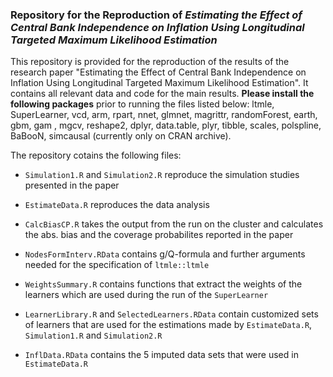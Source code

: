 ### Repository for the Reproduction of *Estimating the Effect of Central Bank Independence on Inflation Using Longitudinal Targeted Maximum Likelihood Estimation*

This repository is provided for the reproduction of the results of the research paper "Estimating the Effect of Central Bank Independence on Inflation Using Longitudinal Targeted Maximum Likelihood Estimation". It contains all relevant data and code for the main results. **Please install the following packages** prior to running the files listed below: ltmle, SuperLearner, vcd, arm, rpart, nnet, glmnet, magrittr, randomForest, earth, gbm, gam , mgcv, reshape2, dplyr, data.table, plyr, tibble, scales, polspline, BaBooN, simcausal (currently only on CRAN archive). 

The repository cotains the following files:

* `Simulation1.R` and `Simulation2.R` reproduce the simulation studies presented in the paper

* `EstimateData.R` reproduces the data analysis

* `CalcBiasCP.R` takes the output from the run on the cluster and calculates the abs. bias and the coverage probabilites reported in the paper

* `NodesFormInterv.RData` contains g/Q-formula and further arguments needed for the specification of `ltmle::ltmle`

* `WeightsSummary.R` contains functions that extract the weights of the learners which are used during the run of the `SuperLearner`

* `LearnerLibrary.R` and `SelectedLearners.RData` contain customized sets of learners that are used for the estimations made by `EstimateData.R`, `Simulation1.R` and `Simulation2.R`

* `InflData.RData` contains the 5 imputed data sets that were used in `EstimateData.R`

